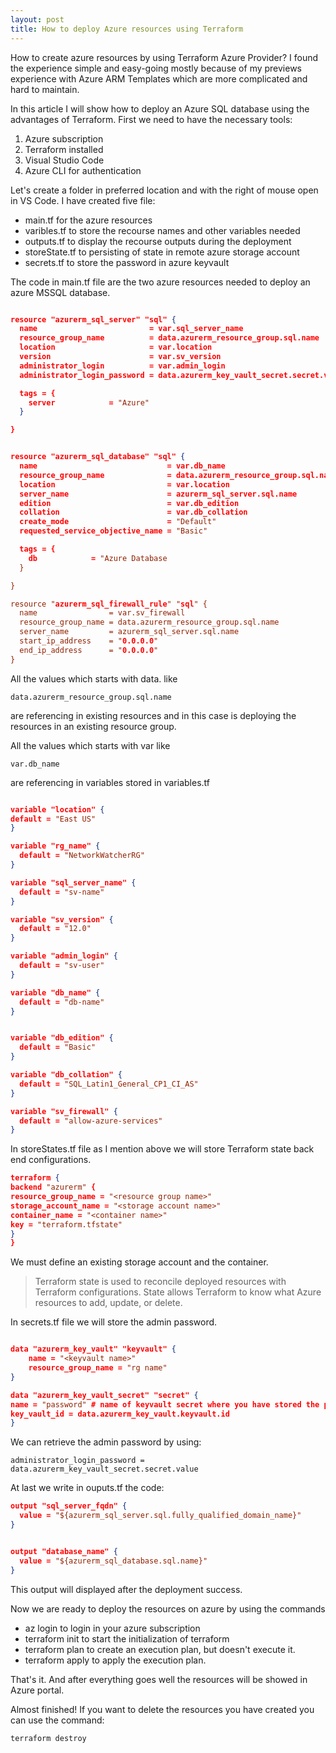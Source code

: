 ```yaml
---
layout: post
title: How to deploy Azure resources using Terraform
---
```


How to create azure resources by using Terraform Azure Provider? I found the experience simple and easy-going mostly because of my previews experience with Azure ARM Templates which are more complicated and hard to maintain.

In this article I will show how to deploy an Azure SQL database using the advantages of Terraform. First we need to have the necessary tools:

1. Azure subscription 
2. Terraform installed 
3. Visual Studio Code 
4. Azure CLI for authentication

Let's create a folder in preferred location and with the right of mouse open in VS Code. I have created five file:

- main.tf for the azure resources
- varibles.tf to store the recourse names and other variables needed
- outputs.tf to display the recourse outputs during the deployment
- storeState.tf to persisting of state in remote azure storage account
- secrets.tf to store the password in azure keyvault

The code in main.tf file are the two azure resources needed to deploy an azure MSSQL database.

```json

resource "azurerm_sql_server" "sql" {
  name                         = var.sql_server_name
  resource_group_name          = data.azurerm_resource_group.sql.name
  location                     = var.location
  version                      = var.sv_version
  administrator_login          = var.admin_login
  administrator_login_password = data.azurerm_key_vault_secret.secret.value

  tags = {
    server            = "Azure"
  }

}


resource "azurerm_sql_database" "sql" {
  name                             = var.db_name
  resource_group_name              = data.azurerm_resource_group.sql.name
  location                         = var.location
  server_name                      = azurerm_sql_server.sql.name
  edition                          = var.db_edition
  collation                        = var.db_collation
  create_mode                      = "Default"
  requested_service_objective_name = "Basic"

  tags = {
    db            = "Azure Database
  }

}

resource "azurerm_sql_firewall_rule" "sql" {
  name                = var.sv_firewall
  resource_group_name = data.azurerm_resource_group.sql.name
  server_name         = azurerm_sql_server.sql.name
  start_ip_address    = "0.0.0.0"
  end_ip_address      = "0.0.0.0"
}

```

All the values which starts with data. like

` data.azurerm_resource_group.sql.name `

are referencing in existing resources and in this case is deploying the resources in an existing resource group.

All the values which starts with var like

` var.db_name `

are referencing in variables stored in variables.tf

```json

variable "location" {
default = "East US"
}

variable "rg_name" {
  default = "NetworkWatcherRG"
}

variable "sql_server_name" {
  default = "sv-name"
}

variable "sv_version" {
  default = "12.0"
}

variable "admin_login" {
  default = "sv-user"
}

variable "db_name" {
  default = "db-name"
}


variable "db_edition" {
  default = "Basic"
}

variable "db_collation" {
  default = "SQL_Latin1_General_CP1_CI_AS"
}

variable "sv_firewall" {
  default = "allow-azure-services"
}
```

In storeStates.tf file as I mention above we will store Terraform state back end configurations.

```json
terraform {
backend "azurerm" {
resource_group_name = "<resource group name>"
storage_account_name = "<storage account name>"
container_name = "<container name>"
key = "terraform.tfstate"
}
}
```

We must define an existing storage account and the container.

> Terraform state is used to reconcile deployed resources with Terraform configurations. State allows Terraform to know what Azure resources to add, update, or delete.

In secrets.tf file we will store the admin password.

```json

data "azurerm_key_vault" "keyvault" {
    name = "<keyvault name>"
    resource_group_name = "rg name"
}

data "azurerm_key_vault_secret" "secret" {
name = "password" # name of keyvault secret where you have stored the password
key_vault_id = data.azurerm_key_vault.keyvault.id
}

```

We can retrieve the admin password by using:

` administrator_login_password = data.azurerm_key_vault_secret.secret.value `

At last we write in ouputs.tf the code:

```json
output "sql_server_fqdn" {
  value = "${azurerm_sql_server.sql.fully_qualified_domain_name}"
}


output "database_name" {
  value = "${azurerm_sql_database.sql.name}"
}

```

This output will displayed after the deployment success.

Now we are ready to deploy the resources on azure by using the commands

- az login to login in your azure subscription
- terraform init to start the initialization of terraform
- terraform plan to create an execution plan, but doesn't execute it.
- terraform apply to apply the execution plan.

That's it. And after everything goes well the resources will be showed in Azure portal.

Almost finished! If you want to delete the resources you have created you can use the command:

` terraform destroy `
